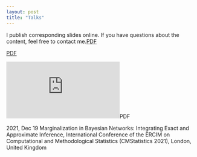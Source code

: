 ```yaml
---
layout: post
title: "Talks"
---
```


I publish corresponding slides online. If you have questions about the content, feel free to contact me.[PDF](/presentation_04_CMS2021.pdf)

<a href="/presentation_04_CMS2021.pdf" target="_blank">PDF</a>

<embed src="https://github.com/fritzbayer/fritzbayer.github.io/presentation_04_CMS2021.pdf" type="application/pdf" />PDF

2021, Dec 19  Marginalization in Bayesian Networks: Integrating Exact and Approximate Inference, International Conference of the ERCIM on Computational and Methodological Statistics (CMStatistics 2021), London, United Kingdom
